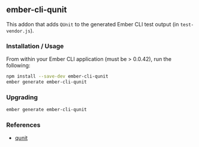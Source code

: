 ## ember-cli-qunit

This addon that adds `QUnit` to the generated Ember CLI test output (in `test-vendor.js`).

### Installation / Usage

From within your Ember CLI application (must be > 0.0.42), run the following:

```bash
npm install --save-dev ember-cli-qunit
ember generate ember-cli-qunit
```

### Upgrading

```bash
ember generate ember-cli-qunit
```

### References

* [qunit](https://github.com/jquery/qunit)
